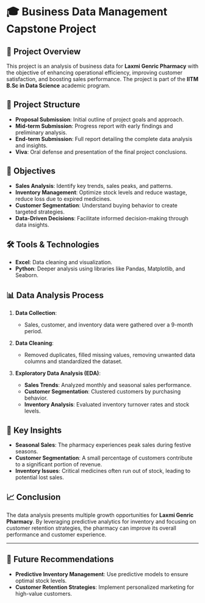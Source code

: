 # 🎓 **Business Data Management Capstone Project**

## 🏢 Project Overview
This project is an analysis of business data for **Laxmi Genric Pharmacy** with the objective of enhancing operational efficiency, improving customer satisfaction, and boosting sales performance. The project is part of the **IITM B.Sc in Data Science** academic program.

## 📝 Project Structure
- **Proposal Submission**: Initial outline of project goals and approach.
- **Mid-term Submission**: Progress report with early findings and preliminary analysis.
- **End-term Submission**: Full report detailing the complete data analysis and insights.
- **Viva**: Oral defense and presentation of the final project conclusions.

## 🎯 Objectives
- **Sales Analysis**: Identify key trends, sales peaks, and patterns.
- **Inventory Management**: Optimize stock levels and reduce wastage, reduce loss due to expired medicines.
- **Customer Segmentation**: Understand buying behavior to create targeted strategies.
- **Data-Driven Decisions**: Facilitate informed decision-making through data insights.

## 🛠️ Tools & Technologies
- **Excel**: Data cleaning and visualization.
- **Python**: Deeper analysis using libraries like Pandas, Matplotlib, and Seaborn.

## 📊 Data Analysis Process
1. **Data Collection**: 
    - Sales, customer, and inventory data were gathered over a 9-month period.
    
2. **Data Cleaning**: 
    - Removed duplicates, filled missing values, removing unwanted data columns and standardized the dataset.

3. **Exploratory Data Analysis (EDA)**: 
    - **Sales Trends**: Analyzed monthly and seasonal sales performance.
    - **Customer Segmentation**: Clustered customers by purchasing behavior.
    - **Inventory Analysis**: Evaluated inventory turnover rates and stock levels.

## 🔑 Key Insights
- **Seasonal Sales**: The pharmacy experiences peak sales during festive seasons.
- **Customer Segmentation**: A small percentage of customers contribute to a significant portion of revenue.
- **Inventory Issues**: Critical medicines often run out of stock, leading to potential lost sales.

## 📈 Conclusion
The data analysis presents multiple growth opportunities for **Laxmi Genric Pharmacy**. By leveraging predictive analytics for inventory and focusing on customer retention strategies, the pharmacy can improve its overall performance and customer experience.

---

## 📌 Future Recommendations
- **Predictive Inventory Management**: Use predictive models to ensure optimal stock levels.
- **Customer Retention Strategies**: Implement personalized marketing for high-value customers.

